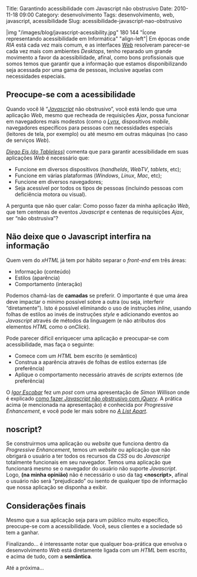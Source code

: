 Title: Garantindo acessibilidade com Javascript não obstrusivo
Date: 2010-11-18 09:00
Category: desenvolvimento
Tags: desenvolvimento, web, javascript, acessibilidade
Slug: acessibilidade-javascript-nao-obstrusivo

|img "/images/blog/javascript-acessibility.jpg" 180 144 "Ícone representando acessibilidade em Informática" "align-left"|
Em épocas onde *RIA* está cada vez mais comum, e as interfaces [*Web*][web] resolveram
parecer-se cada vez mais com ambientes *Desktops*, tenho reparado um
grande movimento a favor da acessibilidade, afinal, como bons
profissionais que somos temos que garantir que a informação que estamos
disponibilizando seja acessada por uma gama de pessoas, inclusive
aquelas com necessidades especiais.

<!-- PELICAN_END_SUMMARY -->

Preocupe-se com a acessibilidade
--------------------------------

Quando você lê “[*Javascript*][javascript] não obstrusivo”, você está lendo que
uma aplicação *Web*, mesmo que recheada de requisições *Ajax*, possa
funcionar em navegadores mais modestos (como o [*Lynx*][lynx], dispositivos
*mobile*, navegadores específicos para pessoas com necessidades
especiais (leitores de tela, por exemplo) ou até mesmo em outras
máquinas (no caso de serviços *Web*).

[*Diego Eis (do Tableless)*][acessibilidade_tableless] comenta que para garantir
acessibilidade em suas aplicações *Web* é necessário que:

* Funcione em diversos dispositivos (*handhelds*, *WebTV*, *tablets*, etc);
* Funcione em várias plataformas (*Windows*, *Linux*, *Mac*, etc);
* Funcione em diversos navegadores;
* Seja acessível por todos os tipos de pessoas (incluindo pessoas com deficiência motora ou visual).

A pergunta que não quer calar: Como posso fazer da minha aplicação
*Web*, que tem centenas de eventos *Javascript* e centenas de
requisições *Ajax*, ser “não obstrusiva”?

Não deixe que o Javascript interfira na informação
--------------------------------------------------

Quem vem do *xHTML* já tem por hábito separar o *front-end* em três
áreas:

* Informação (conteúdo)
* Estilos (aparência)
* Comportamento (interação)

Podemos chamá-las de **camadas** se preferir. O importante é que uma
área deve impactar o mínimo possível sobre a outra (ou seja, interferir
“diretamente”). Isto é possível eliminando o uso de instruções *inline*,
usando folhas de estilos ao invés de instruções *style* e adicionando
eventos ao *Javascript* através de métodos da linguagem (e não atributos
dos elementos *HTML* como o *onClick*).

Pode parecer difícil enriquecer uma aplicação e preocupar-se com
acessibilidade, mas faça o seguinte:

* Comece com um *HTML* bem escrito (e semântico)
* Construa a aparência através de folhas de estilos externas (de preferência)
* Aplique o comportamento necessário através de *scripts* externos (de preferência)

O [*Igor Escobar*][igor_escobar] fez um *post* com uma apresentação de *Simon
Willison* onde é explicado [como fazer *Javascript* não obstrusivo com
*jQuery*][javascript_nao_obstrusivo]. A prática acima (e mencionada
na apresentação) é conhecida por *Progressive Enhancement*, e você pode ler
mais sobre no [*A List Apart*][a_list_apart].

noscript?
---------

Se construirmos uma aplicação ou *website* que funciona dentro da
*Progressive Enhancement*, temos um *website* ou aplicação que não
obrigará o usuário a ter todos os recursos da *CSS* ou do *Javascript*
totalmente funcionais em seu navegador. Temos uma aplicação que
funcionará mesmo se o navegador do usuário não suporte *Javascript*.
Logo, **(na minha opinião)** não é necessário o uso da tag
**\<noscript\>**, afinal o usuário não será “prejudicado” ou isento de
qualquer tipo de informação que nossa aplicação se disponha a exibir.

Considerações finais
--------------------

Mesmo que a sua aplicação seja para um público muito específico,
preocupe-se com a acessibilidade. Você, seus clientes e a sociedade só
tem a ganhar.

Finalizando… é interessante notar que qualquer boa-prática que envolva o
desenvolvimento *Web* está diretamente ligada com um *HTML* bem escrito,
e acima de tudo, com a **semântica**.

Até a próxima…

  [web]: {tag}web "Leia mais sobre Web"
  [javascript]: {tag}javascript
    "Leia mais sobre Javascript"
  [lynx]: http://pt.wikipedia.org/wiki/Lynx_(navegador)
    "Não conhece o Lynx?"
  [acessibilidade_tableless]: http://www.tableless.com.br/principais-pontos-da-acessibilidade-na-web
    "Principais pontos da Acessibilidade na Web"
  [igor_escobar]: http://www.igorescobar.com/blog/
    "Visite o blog do Igor Escobar"
  [javascript_nao_obstrusivo]: http://www.igorescobar.com/blog/2009/10/26/javascript-nao-obstrutivo-com-jquery/
    "Javascript não obstrusivo com jQuery"
  [a_list_apart]: http://www.alistapart.com/articles/understandingprogressiveenhancement/
    "Understanding Progressive Enhancement"
